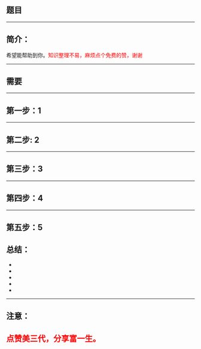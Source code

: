 
## 题目

---

## 简介：

希望能帮助到你。<font color='red'>知识整理不易，麻烦点个免费的赞，谢谢</font>


---
## 需要


---
## 第一步：1


---

## 第二步: 2



---
## 第三步：3

---

## 第四步：4



---

## 第五步：5


## 总结：
- 
- 
- 
- 
- 


---

## 注意：

## <font color='red'>点赞美三代，分享富一生。</font>